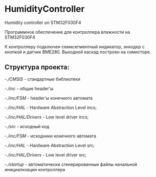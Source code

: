 # HumidityController
Humidity controller on STM32F030F4

Программное обеспечение для контроллера влажности на STM32F030F4

К контроллеру подключен семисегментный индикатор, энкодер с кнопкой и датчик BME280. Выходной каскад построен на симисторе.

## Структура проекта:

-*./CMSIS* - стандартные библиотеки

-*./inc* - общие header'ы

-*./inc/FSM* - header'ы конечного автомата

-*./inc/HAL* - Hardware Abstraction Level incs;

-*./inc/HAL/Drivers* - Low level driver incs;

-*./src* - исходный код

-*./inc/FSM* - исходники конечного автомата

-*./inc/HAL* - Hardware Abstraction Level src;

-*./inc/HAL/Drivers* - Low level driver src;

-*./startup* - автоматически сгенерированные файлы начальной инициализации контроллера